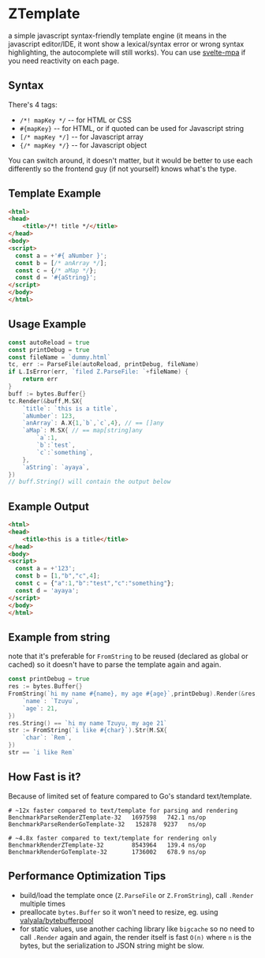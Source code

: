 
# ZTemplate

a simple javascript syntax-friendly template engine (it means in the javascript editor/IDE, it wont show a lexical/syntax error or wrong syntax highlighting, the autocomplete will still works). You can use [svelte-mpa](//github.com/kokizzu/svelte-mpa) if you need reactivity on each page.

## Syntax

There's 4 tags:
- `/*! mapKey */` -- for HTML or CSS
- `#{mapKey}` -- for HTML, or if quoted can be used for Javascript string
- `[/* mapKey */]` -- for Javascript array
- `{/* mapKey */}` -- for Javascript object

You can switch around, it doesn't matter, but it would be better to use each differently so the frontend guy (if not yourself) knows what's the type.

## Template Example

```html
<html>
<head>
	<title>/*! title */</title>
</head>
<body>
<script>
  const a = +'#{ aNumber }';
  const b = [/* anArray */];
  const c = {/* aMap */};
  const d = '#{aString}';
</script>
</body>
</html>
```

## Usage Example

```go
const autoReload = true
const printDebug = true
const fileName = `dummy.html`
tc, err := ParseFile(autoReload, printDebug, fileName)
if L.IsError(err, `filed Z.ParseFile: `+fileName) {
	return err
}
buff := bytes.Buffer{}
tc.Render(&buff,M.SX{
	`title`: `this is a title`,
	`aNumber`: 123,
	`anArray`: A.X{1,`b`,`c`,4}, // == []any
	`aMap`: M.SX{ // == map[string]any
		`a`:1,
		`b`:`test`,
		`c`:`something`,
	},
	`aString`: `ayaya`,
})
// buff.String() will contain the output below
```

## Example Output

```html
<html>
<head>
	<title>this is a title</title>
</head>
<body>
<script>
  const a = +'123';
  const b = [1,"b","c",4];
  const c = {"a":1,"b":"test","c":"something"};
  const d = 'ayaya';
</script>
</body>
</html>
```

## Example from string

note that it's preferable for `FromString` to be reused (declared as global or cached) so it doesn't have to parse the template again and again.

```go
const printDebug = true
res := bytes.Buffer{}
FromString(`hi my name #{name}, my age #{age}`,printDebug).Render(&res,M.SX{
	`name`: `Tzuyu`,
	`age`: 21,
})
res.String() == `hi my name Tzuyu, my age 21`
str := FromString(`i like #{char}`).Str(M.SX{
	`char`: `Rem`,
})
str == `i like Rem`
```

## How Fast is it?

Because of limited set of feature compared to Go's standard text/template.

```shell
# ~12x faster compared to text/template for parsing and rendering
BenchmarkParseRenderZTemplate-32   1697598   742.1 ns/op
BenchmarkParseRenderGoTemplate-32   152878  9237   ns/op

# ~4.8x faster compared to text/template for rendering only
BenchmarkRenderZTemplate-32        8543964   139.4 ns/op
BenchmarkRenderGoTemplate-32       1736002   678.9 ns/op
```

## Performance Optimization Tips

- build/load the template once (`Z.ParseFile` or `Z.FromString`), call `.Render` multiple times
- preallocate `bytes.Buffer` so it won't need to resize, eg. using [valyala/bytebufferpool](//github.com/valyala/bytebufferpool)
- for static values, use another caching library like `bigcache` so no need to call `.Render` again and again, the render itself is fast `O(n)` where `n` is the bytes, but the serialization to JSON string might be slow.
